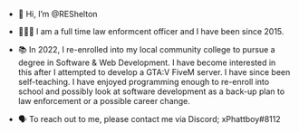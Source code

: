 - 👋 Hi, I’m @REShelton

- 👮🏼‍♂️ I am a full time law enformcent officer and I have been since 2015. 

- 📚 In 2022, I re-enrolled into my local community college to pursue a degree in Software & Web Development. I have become interested in this after I attempted to develop a GTA:V FiveM server. I have since been self-teaching. I have enjoyed programming enough to re-enroll into school and possibly look at software development as a back-up plan to law enforcement or a possible career change. 

- 🗣 To reach out to me, please contact me via Discord; xPhattboy#8112

